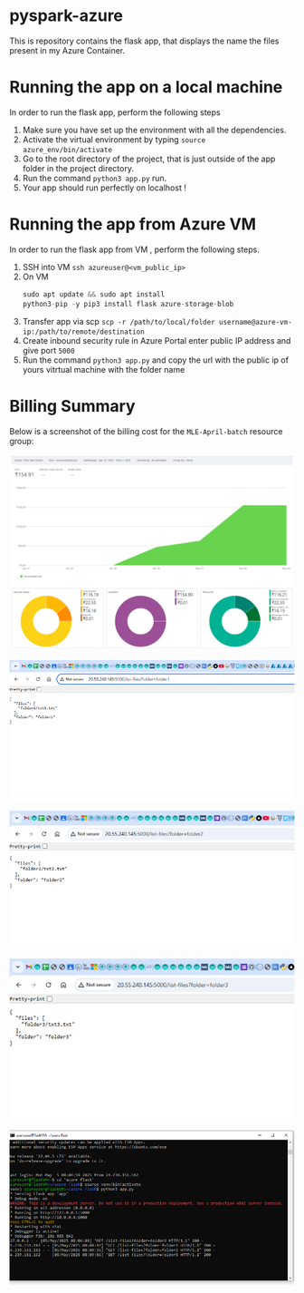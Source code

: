 # pyspark-azure
This is repository contains the flask app, that displays the name the files present in my Azure Container. 
# Running the app on a local machine
In order to run the flask app, perform the following steps

1. Make sure you have set up the environment with all the dependencies.
2. Activate the virtual environment by typing `source azure_env/bin/activate`
3. Go to the root directory of the project, that is just outside of the app folder in the project directory.
4. Run the command `python3 app.py` run.
5. Your app should run perfectly on localhost !
# Running the app from Azure VM
In order to run the flask app from VM , perform the following steps.

1. SSH into VM `ssh azureuser@<vm_public_ip>`
2. On VM 
    ```python 
    sudo apt update && sudo apt install 
    python3-pip -y pip3 install flask azure-storage-blob
    ```
3. Transfer app via scp `scp -r /path/to/local/folder username@azure-vm-ip:/path/to/remote/destination `
4. Create inbound security rule in Azure Portal enter public IP address and give port `5000`
5. Run the command `python3 app.py` and copy the url with the public ip of yours vitrtual machine with the folder name
# Billing Summary

Below is a screenshot of the billing cost for the `MLE-April-batch` resource group:

![Billing Screenshot](costanalysis_charts.png)

![Folder1 Screenshot](folder1.PNG)

![Folder2 Screenshot](folder2.PNG)

![Folder3 Screenshot](folder3.PNG)

![Virtual Machine Screenshot](vm.PNG)

